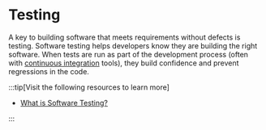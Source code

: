 # Testing

A key to building software that meets requirements without defects is testing. Software testing helps developers know they are building the right software. When tests are run as part of the development process (often with [continuous integration](../ci_cd/index.md) tools), they build confidence and prevent regressions in the code.

:::tip[Visit the following resources to learn more]

- [What is Software Testing?](https://www.guru99.com/software-testing-introduction-importance.html)

:::
